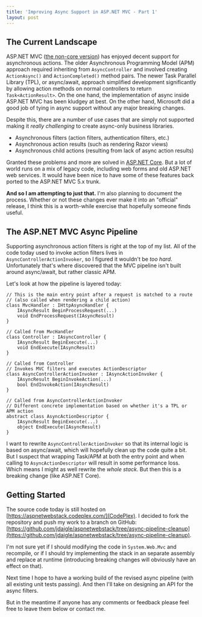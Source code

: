 ```yaml
---
title: 'Improving Async Support in ASP.NET MVC - Part 1'
layout: post
---
```


## The Current Landscape

ASP.NET MVC ([the non-core version](https://www.nuget.org/packages/microsoft.aspnet.mvc/)) has enjoyed decent support for asynchronous actions. The older Asynchronous Programming Model (APM) approach required inheriting from `AsyncController` and involved creating `ActionAsync()` and `ActionCompleted()` method pairs. The newer Task Parallel Library (TPL), or async/await, approach simplified development significantly by allowing action methods on normal controllers to return `Task<ActionResult>`. On the one hand, the implementation of async inside ASP.NET MVC has been kludgey at best. On the other hand, Microsoft did a good job of tying in async support without any major breaking changes.
 
Despite this, there are a number of use cases that are simply not supported making it *really challenging* to create async-only business libraries.

* Asynchronous filters (action filters, authentication filters, etc.)
* Asynchronous action results (such as rendering Razor views)
* Asynchronous child actions (resulting from lack of async action results)

Granted these problems and more are solved in [ASP.NET Core](https://docs.microsoft.com/en-us/aspnet/core/). But a lot of world runs on a mix of legacy code, including web forms and old ASP.NET web services. It would have been nice to have some of these features back ported to the ASP.NET MVC 5.x trunk.

**And so I am attempting to just that.** I'm also planning to document the process. Whether or not these changes ever make it into an "official" release, I think this is a worth-while exercise that hopefully someone finds useful.

## The ASP.NET MVC Async Pipeline

Supporting asynchronous action filters is right at the top of my list. All of the code today used to invoke action filters lives in `AsyncControllerActionInvoker`, so I figured it wouldn't be *too hard*. Unfortunately that's where discovered that the MVC pipeline isn't built around async/await, but rather classic APM.

Let's look at how the pipeline is layered today:

    // This is the main entry point after a request is matched to a route
    // (also called when rendering a child action)
    class MvcHandler : IHttpAsyncHandler {
        IAsyncResult BeginProcessRequest(...)
        void EndProcessRequest(IAsyncResult)
    }

    // Called from MvcHandler
    class Controller : IAsyncController {
        IAsyncResult BeginExecute(...)
        void EndExecute(IAsyncResult)
    }
    
    // Called from Controller
    // Invokes MVC filters and executes ActionDescriptor
    class AsyncControllerActionInvoker : IAsyncActionInvoker {
        IAsyncResult BeginInvokeAction(...)
        bool EndInvokeAction(IAsyncResult)
    }

    // Called from AsyncControllerActionInvoker
    // Different concrete implementation based on whether it's a TPL or APM action
    abstract class AsyncActionDescriptor {
        IAsyncResult BeginExecute(...)
        object EndExecute(IAsyncResult)
    }

I want to rewrite `AsyncControllerActionInvoker` so that its internal logic is based on async/await, which will hopefully clean up the code quite a bit. But I suspect that wrapping Task/APM at both the entry point and when calling to `AsyncActionDescriptor` will result in some performance loss. Which means I might as well rewrite the *whole stack*. But then this is a breaking change (like ASP.NET Core).

## Getting Started

The source code today is still hosted on [https://aspnetwebstack.codeplex.com/](CodePlex). I decided to fork the repository and push my work to a branch on GitHub: [https://github.com/jdaigle/aspnetwebstack/tree/async-pipeline-cleanup](https://github.com/jdaigle/aspnetwebstack/tree/async-pipeline-cleanup).

I'm not sure yet if I should modifying the code in `System.Web.Mvc` and recompile, or if I should try implementing the stack in an separate assembly and replace at runtime (introducing breaking changes will obviously have an effect on that).

Next time I hope to have a working build of the revised async pipeline (with all existing unit tests passing). And then I'll take on designing an API for the async filters.

But in the meantime if anyone has any comments or feedback please feel free to leave them below or contact me.